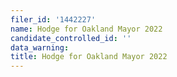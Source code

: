 ```yaml
---
filer_id: '1442227'
name: Hodge for Oakland Mayor 2022
candidate_controlled_id: ''
data_warning:
title: Hodge for Oakland Mayor 2022
---
```

